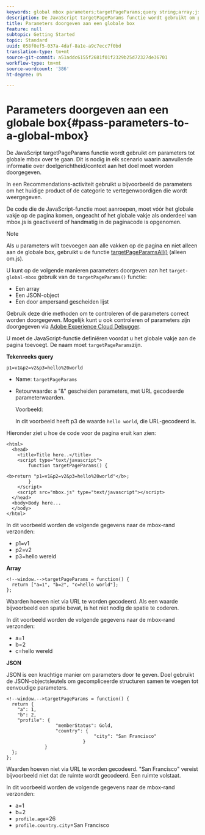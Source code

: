 ```yaml
---
keywords: global mbox parameters;targetPageParams;query string;array;json;dtm;dynamic tag management
description: De JavaScript targetPageParams functie wordt gebruikt om parameters tot globale mbox over te gaan. Dit is nodig in elk scenario waarin aanvullende informatie over doelgerichtheid/context aan het doel moet worden doorgegeven.
title: Parameters doorgeven aan een globale box
feature: null
subtopic: Getting Started
topic: Standard
uuid: 058f0ef5-037a-4daf-8a1e-a9c7ecc7f0bd
translation-type: tm+mt
source-git-commit: a51addc6155f2681f01f2329b25d72327de36701
workflow-type: tm+mt
source-wordcount: '386'
ht-degree: 0%

---
```



# Parameters doorgeven aan een globale box{#pass-parameters-to-a-global-mbox}

De JavaScript targetPageParams functie wordt gebruikt om parameters tot globale mbox over te gaan. Dit is nodig in elk scenario waarin aanvullende informatie over doelgerichtheid/context aan het doel moet worden doorgegeven.

In een Recommendations-activiteit gebruikt u bijvoorbeeld de parameters om het huidige product of de categorie te vertegenwoordigen die wordt weergegeven.

De code die de JavaScript-functie moet aanroepen, moet vóór het globale vakje op de pagina komen, ongeacht of het globale vakje als onderdeel van mbox.js is geactiveerd of handmatig in de paginacode is opgenomen.

>[!NOTE]
>
>Als u parameters wilt toevoegen aan alle vakken op de pagina en niet alleen aan de globale box, gebruikt u de functie [targetPageParamsAll()](/help/c-implementing-target/c-implementing-target-for-client-side-web/targetpageparamsall.md) (alleen om.js).

U kunt op de volgende manieren parameters doorgeven aan het `target-global-mbox` gebruik van de `targetPageParams()` functie:

* Een array
* Een JSON-object
* Een door ampersand gescheiden lijst

Gebruik deze drie methoden om te controleren of de parameters correct worden doorgegeven. Mogelijk kunt u ook controleren of parameters zijn doorgegeven via [Adobe Experience Cloud Debugger](https://docs.adobe.com/content/help/en/debugger/using/experience-cloud-debugger.html).

U moet de JavaScript-functie definiëren voordat u het globale vakje aan de pagina toevoegt. De naam moet `targetPageParams`zijn.

**Tekenreeks query**

```
p1=v1&p2=v2&p3=hello%20world
```

* Name: `targetPageParams`
* Retourwaarde: a &quot;&amp;&quot; gescheiden parameters, met URL gecodeerde parameterwaarden.

   Voorbeeld:

   In dit voorbeeld heeft p3 de waarde `hello world`, die URL-gecodeerd is.

Hieronder ziet u hoe de code voor de pagina eruit kan zien:

```
<html> 
  <head> 
    <title>Title here..</title> 
    <script type="text/javascript"> 
        function targetPageParams() { 
           
<b>return "p1=v1&p2=v2&p3=hello%20world"</b>; 
        } 
    </script> 
    <script src="mbox.js" type="text/javascript"></script> 
  </head> 
  <body>Body here... 
  </body> 
</html>
```

In dit voorbeeld worden de volgende gegevens naar de mbox-rand verzonden:

* p1=v1
* p2=v2
* p3=hello wereld

**Array**

```
<!--window.-->targetPageParams = function() { 
  return ["a=1", "b=2", "c=hello world"]; 
}; 
```

Waarden hoeven niet via URL te worden gecodeerd. Als een waarde bijvoorbeeld een spatie bevat, is het niet nodig de spatie te coderen.

In dit voorbeeld worden de volgende gegevens naar de mbox-rand verzonden:

* a=1
* b=2
* c=hello wereld

**JSON**

JSON is een krachtige manier om parameters door te geven. Doel gebruikt de JSON-objectsleutels om gecompliceerde structuren samen te voegen tot eenvoudige parameters.

```
<!--window.-->targetPageParams = function() { 
  return { 
    "a": 1, 
    "b": 2, 
    "profile": { 
                  "memberStatus": Gold, 
                  "country": { 
                                "city": "San Francisco" 
                            } 
              } 
  }; 
}; 
```

Waarden hoeven niet via URL te worden gecodeerd. &quot;San Francisco&quot; vereist bijvoorbeeld niet dat de ruimte wordt gecodeerd. Een ruimte volstaat.

In dit voorbeeld worden de volgende gegevens naar de mbox-rand verzonden:

* a=1
* b=2
* `profile.age`=26
* `profile.country.city`=San Francisco